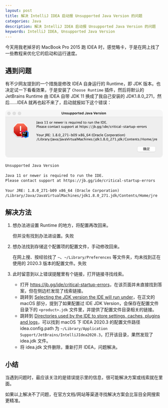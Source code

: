 ```yaml
---
layout: post
title: 解决 IntelliJ IDEA 启动报 Unsupported Java Version 的问题
categories: Java
description: 解决 IntelliJ IDEA 启动报 Unsupported Java Version 的问题
keywords: IntelliJ IDEA, Unsupported Java Version
---
```


今天用我老掉牙的 MacBook Pro 2015 跑 IDEA 时，感觉略卡，于是在网上找了一些教程来优化它的启动和运行速度。

## 遇到问题

有不少网友提到的一个措施是修改 IDEA 自身运行的 Runtime，即 JDK 版本。也决定试一下看看效果，于是安装了 `Choose Runtime` 插件，然后将默认的 JetBrains Runtime 由 IDEA 自带 JDK 11 换成了我自己安装的 JDK1.8.0_271，然后……IDEA 就再也起不来了，启动就报如下这个错误：

![](/images/posts/java/idea-unsupported-java-version.png)

```
Unsupported Java Version

Java 11 or newer is required to run the IDE.
Please contact support at https://jb.gg/ide/critical-startup-errors

Your JRE: 1.8.0_271-b09 x86_64 (Oracle Corporation)
/Library/Java/JavaVirtualMachines/jdk1.8.0_271.jdk/Contents/Home/jre
```

## 解决方法

1. 想办法进设置 Runtime 的地方，将配置再改回来。

    但并没有找到办法进设置。失败

2. 想办法找到存储这个配置项的配置文件，手动修改回来。

    在网上搜、按经验找了 `~`、`~/Library/Preferences` 等文件夹，均未找到正在使用的 2020.3 版本的配置文件。失败

3. 此时留意到以上错误提醒里有个链接，打开链接寻找线索。

    - 打开 <https://jb.gg/ide/critical-startup-errors>，在该页面并未直接找到答案，但在侧边栏发现了线索链接。
    - 跳转到 [Selecting the JDK version the IDE will run under](https://intellij-support.jetbrains.com/hc/en-us/articles/206544879-Selecting-the-JDK-version-the-IDE-will-run-under)，在正文的 macOS 部分，提到了如果配置过 IDE JDK Version，会保存在配置文件目录下的 `<product>.jdk` 文件里，并提供了配置文件目录相关的链接。
    - 跳转到 [Directories used by the IDE to store settings, caches, plugins and logs](https://intellij-support.jetbrains.com/hc/en-us/articles/206544519)，可以找到 macOS 下 IDEA 2020.3 的配置文件路径 idea.config.path 为 `~/Library/Application Support/JetBrains/IntelliJIdea2020.3`，打开该目录，果然发现了 idea.jdk 文件。
    - 将 idea.jdk 文件删除，重新打开 IDEA，问题解决。

## 小结

当遇到问题时，最应该关注的是错误提示里的信息，很可能解决方案或线索就在里面。

如果以上解决不了问题，在官方文档/网站等渠道寻找解决方案会比盲目全网搜索更精准。
